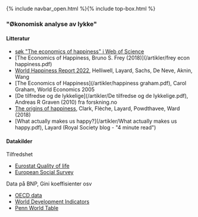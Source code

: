 {% include navbar_open.html %}{% include top-box.html %}


### "Økonomisk analyse av lykke"

#### Litteratur
- [søk "The economics of happiness" i Web of Science](https://www-webofscience-com.mime.uit.no/wos/woscc/summary/090a4d61-4246-450c-bff2-07942a44cc13-69cbf320/relevance/1)
- [The Economics of Happiness, Bruno S. Frey (2018)](/artikler/frey econ happiness.pdf)
- [World Happiness Report 2022](/artikler/WHR+22.pdf), Helliwell, Layard, Sachs, De Neve, Aknin, Wang
- [The Economics of Happiness](/artikler/happiness graham.pdf), Carol Graham, World Economics 2005
- [De tilfredse og de lykkelige](/artikler/De tilfredse og de lykkelige.pdf), Andreas R Graven (2010) fra forskning.no
- [The origins of happiness](https://issuhub.com/view/index/13813), Clark, Flèche, Layard, Powdthavee, Ward (2018)
- [What actually makes us happy?](/artikler/What actually makes us happy.pdf), Layard (Royal Society blog - "4 minute read")


#### Datakilder

Tilfredshet        

- [Eurostat Quality of life](https://ec.europa.eu/eurostat/web/quality-of-life/overview)
- [European Social Survey](https://www.europeansocialsurvey.org/data/)

Data på BNP, Gini koeffisienter osv        

- [OECD data](https://data.oecd.org/) 
- [World Development Indicators](https://databank.worldbank.org/source/world-development-indicators)
- [Penn World Table](https://www.rug.nl/ggdc/productivity/pwt/?lang=en)
